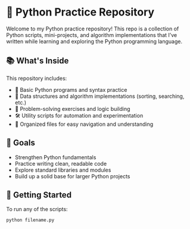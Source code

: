 # 🐍 Python Practice Repository

Welcome to my Python practice repository! This repo is a collection of Python scripts, mini-projects, and algorithm implementations that I’ve written while learning and exploring the Python programming language.

## 📚 What's Inside

This repository includes:

- 🔁 Basic Python programs and syntax practice  
- 🧠 Data structures and algorithm implementations (sorting, searching, etc.)  
- 🎯 Problem-solving exercises and logic building  
- 🛠️ Utility scripts for automation and experimentation  
- 📁 Organized files for easy navigation and understanding  

## 📌 Goals

- Strengthen Python fundamentals  
- Practice writing clean, readable code  
- Explore standard libraries and modules  
- Build up a solid base for larger Python projects  

## 🚀 Getting Started

To run any of the scripts:

```bash
python filename.py

